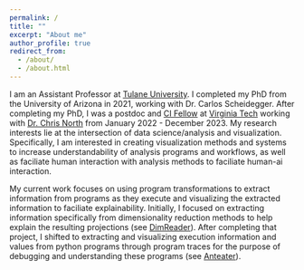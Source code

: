 ```yaml
---
permalink: /
title: ""
excerpt: "About me"
author_profile: true
redirect_from:
  - /about/
  - /about.html
---
```



I am an Assistant Professor at [Tulane University](https://sse.tulane.edu/cs). I completed my PhD from the University of Arizona in 2021, working with Dr. Carlos Scheidegger. After completing my PhD, I was a postdoc and [CI Fellow](https://cifellows2021.org) at [Virginia Tech](https://vt.edu/) working with [Dr. Chris North](https://people.cs.vt.edu/north/) from January 2022 - December 2023.
My research interests lie at the intersection of data science/analysis and visualization. Specifically, I am interested in
creating visualization methods and systems to increase understandability of analysis programs and workflows, as well as faciliate human interaction with analysis methods to faciliate human-ai interaction.


My current work focuses on using program transformations to extract information from programs as they
execute and visualizing the extracted information to faciliate explainability. Initially, I focused on extracting
information specifically from dimensionality reduction methods to help explain the resulting projections
(see [DimReader](/publication/2018-DimReader)). After completing that project, I shifted to
extracting and visualizing execution information and values from python programs through
program traces for the purpose of debugging and understanding these programs (see
[Anteater](/portfolio/Anteater/)).  
